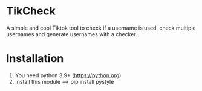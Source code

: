 # TikCheck
A simple and cool Tiktok tool to check if a username is used, check multiple usernames and generate usernames with a checker.

# Installation
1. You need python 3.9+ (https://python.org)
2. Install this module --> pip install pystyle
